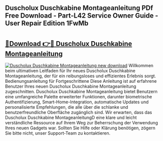 ## Duscholux Duschkabine Montageanleitung PDf Free Download - Part-L42 Service Owner Guide - User Repair Edition 1FwMb

# <h2><a href="http://df6batt.blite.top/?on=Duscholux+Duschkabine+Montageanleitung">🔗Download 👉🔴 Duscholux Duschkabine Montageanleitung</a></h2>

[![Duscholux Duschkabine Montageanleitung new download](https://i.imgur.com/lujVjoI.png)](http://df6batt.blite.top/?on=Duscholux+Duschkabine+Montageanleitung)
Willkommen beim ultimativen Leitfaden für Ihr neues Duscholux Duschkabine Montageanleitung, der für ein reibungsloses und effizientes Erlebnis sorgt. Bedienungsanleitung für Fortgeschrittene Diese Anleitung ist auf erfahrene Benutzer Ihres neuen Duscholux Duschkabine Montageanleitung zugeschnitten. Duscholux Duschkabine Montageanleitung bietet Benutzern eine umfangreiche Palette erweiterter Funktionen, darunter biometrische Authentifizierung, Smart-Home-Integration, automatische Updates und personalisierte Empfehlungen, die alle über die schlanke und benutzerfreundliche Oberfläche zugänglich sind. Wir erwarten, dass das Duscholux Duschkabine MontageanleitungD eine klare und leicht verständliche Ressource auf Ihrem Weg zur Beherrschung der Verwendung Ihres neuen Gadgets war. Sollten Sie Hilfe oder Klärung benötigen, zögern Sie bitte nicht, unser Support-Team zu kontaktieren.
